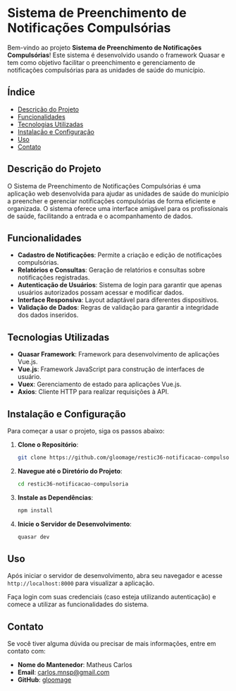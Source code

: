 # Sistema de Preenchimento de Notificações Compulsórias

Bem-vindo ao projeto **Sistema de Preenchimento de Notificações Compulsórias**! Este sistema é desenvolvido usando o framework Quasar e tem como objetivo facilitar o preenchimento e gerenciamento de notificações compulsórias para as unidades de saúde do município.

## Índice

- [Descrição do Projeto](#descrição-do-projeto)
- [Funcionalidades](#funcionalidades)
- [Tecnologias Utilizadas](#tecnologias-utilizadas)
- [Instalação e Configuração](#instalação-e-configuração)
- [Uso](#uso)
- [Contato](#contato)

## Descrição do Projeto

O Sistema de Preenchimento de Notificações Compulsórias é uma aplicação web desenvolvida para ajudar as unidades de saúde do município a preencher e gerenciar notificações compulsórias de forma eficiente e organizada. O sistema oferece uma interface amigável para os profissionais de saúde, facilitando a entrada e o acompanhamento de dados.

## Funcionalidades

- **Cadastro de Notificações**: Permite a criação e edição de notificações compulsórias.
- **Relatórios e Consultas**: Geração de relatórios e consultas sobre notificações registradas.
- **Autenticação de Usuários**: Sistema de login para garantir que apenas usuários autorizados possam acessar e modificar dados.
- **Interface Responsiva**: Layout adaptável para diferentes dispositivos.
- **Validação de Dados**: Regras de validação para garantir a integridade dos dados inseridos.

## Tecnologias Utilizadas

- **Quasar Framework**: Framework para desenvolvimento de aplicações Vue.js.
- **Vue.js**: Framework JavaScript para construção de interfaces de usuário.
- **Vuex**: Gerenciamento de estado para aplicações Vue.js.
- **Axios**: Cliente HTTP para realizar requisições à API.

## Instalação e Configuração

Para começar a usar o projeto, siga os passos abaixo:

1. **Clone o Repositório**:
    ```bash
    git clone https://github.com/gloomage/restic36-notificacao-compulsoria.git
    ```

2. **Navegue até o Diretório do Projeto**:
    ```bash
    cd restic36-notificacao-compulsoria
    ```

3. **Instale as Dependências**:
    ```bash
    npm install
    ```
    
4. **Inicie o Servidor de Desenvolvimento**:
    ```bash
    quasar dev
    ```

## Uso

Após iniciar o servidor de desenvolvimento, abra seu navegador e acesse `http://localhost:8000` para visualizar a aplicação. 

Faça login com suas credenciais (caso esteja utilizando autenticação) e comece a utilizar as funcionalidades do sistema.

## Contato

Se você tiver alguma dúvida ou precisar de mais informações, entre em contato com:

- **Nome do Mantenedor**: Matheus Carlos
- **Email**: carlos.mnsp@gmail.com
- **GitHub**: [gloomage](https://github.com/gloomage)
